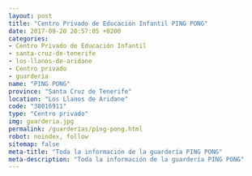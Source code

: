 ```yaml
---
layout: post
title: "Centro Privado de Educación Infantil PING PONG"
date: 2017-09-20 20:57:05 +0200
categories:
- Centro Privado de Educación Infantil
- santa-cruz-de-tenerife
- los-llanos-de-aridane
- Centro privado
- guarderia
name: "PING PONG"
province: "Santa Cruz de Tenerife"
location: "Los Llanos de Aridane"
code: "38016911"
type: "Centro privado"
img: guarderia.jpg
permalink: /guarderias/ping-pong.html
robot: noindex, follow
sitemap: false
meta-title: "Toda la información de la guardería PING PONG"
meta-description: "Toda la información de la guardería PING PONG"
---
```

